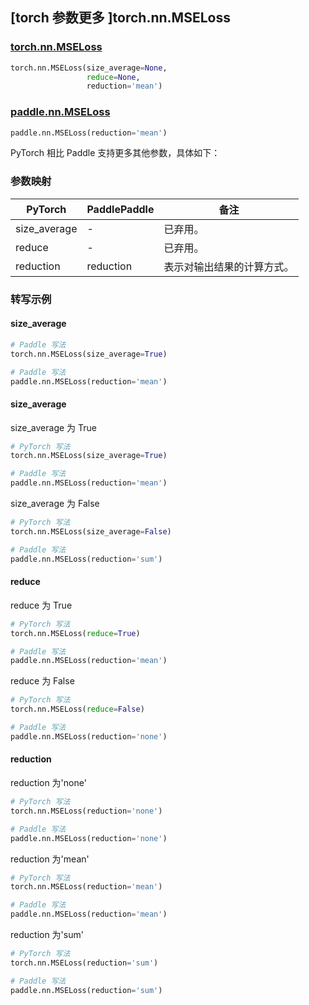 ## [torch 参数更多 ]torch.nn.MSELoss
### [torch.nn.MSELoss](https://pytorch.org/docs/stable/generated/torch.nn.MSELoss.html?highlight=mseloss#torch.nn.MSELoss)

```python
torch.nn.MSELoss(size_average=None,
                 reduce=None,
                 reduction='mean')
```

### [paddle.nn.MSELoss](https://www.paddlepaddle.org.cn/documentation/docs/zh/develop/api/paddle/nn/MSELoss_cn.html#mseloss)

```python
paddle.nn.MSELoss(reduction='mean')
```

PyTorch 相比 Paddle 支持更多其他参数，具体如下：
### 参数映射

| PyTorch       | PaddlePaddle | 备注                                                   |
| ------------- | ------------ | ------------------------------------------------------ |
| size_average  | -            | 已弃用。  |
| reduce        | -            | 已弃用。  |
| reduction        | reduction            | 表示对输出结果的计算方式。  |

### 转写示例
#### size_average

```python
# Paddle 写法
torch.nn.MSELoss(size_average=True)

# Paddle 写法
paddle.nn.MSELoss(reduction='mean')
```

#### size_average

size_average 为 True

```python
# PyTorch 写法
torch.nn.MSELoss(size_average=True)

# Paddle 写法
paddle.nn.MSELoss(reduction='mean')
```

size_average 为 False

```python
# PyTorch 写法
torch.nn.MSELoss(size_average=False)

# Paddle 写法
paddle.nn.MSELoss(reduction='sum')
```

#### reduce

reduce 为 True

```python
# PyTorch 写法
torch.nn.MSELoss(reduce=True)

# Paddle 写法
paddle.nn.MSELoss(reduction='mean')
```

reduce 为 False

```python
# PyTorch 写法
torch.nn.MSELoss(reduce=False)

# Paddle 写法
paddle.nn.MSELoss(reduction='none')
```

#### reduction

reduction 为'none'

```python
# PyTorch 写法
torch.nn.MSELoss(reduction='none')

# Paddle 写法
paddle.nn.MSELoss(reduction='none')
```

reduction 为'mean'

```python
# PyTorch 写法
torch.nn.MSELoss(reduction='mean')

# Paddle 写法
paddle.nn.MSELoss(reduction='mean')
```

reduction 为'sum'

```python
# PyTorch 写法
torch.nn.MSELoss(reduction='sum')

# Paddle 写法
paddle.nn.MSELoss(reduction='sum')
```

